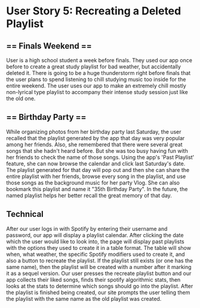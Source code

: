 # User Story 5: Recreating a Deleted Playlist
## == Finals Weekend ==
User is a high school student a week before finals. They used our app once before to create a great study playlist for bad weather, but accidentally deleted it. There is going to be a huge thunderstorm right before finals that the user plans to spend listening to chill studying music too inside for the entire weekend. The user uses our app to make an extremely chill mostly non-lyrical type playlist to accompany their intense study session just like the old one.

## == Birthday Party ==
While organizing photos from her birthday party last Saturday, the user recalled that the playlist generated by the app that day was very popular among her friends. Also, she remembered that there were several great songs that she hadn't heard before. But she was too busy having fun with her friends to check the name of those songs. Using the app's 'Past Playlist' feature, she can now browse the calendar and click last Saturday's date. The playlist generated for that day will pop out and then she can share the entire playlist with her friends, browse every song in the playlist, and use those songs as the background music for her party Vlog. She can also bookmark this playlist and name it "35th Birthday Party". In the future, the named playlist helps her better recall the great memory of that day.

## Technical
After our user logs in with Spotify by entering their username and password, our app will display a playlist calendar. After clicking the date which the user would like to look into, the page will display past playlists with the options they used to create it in a table format. The table will show when, what weather, the specific Spotify modifiers used to create it, and also a button to recreate the playlist. If the playlist still exists (or one has the same name), then the playlist will be created with a number after it marking it as a sequel version. 
Our user presses the recreate playlist button and our app collects their liked songs, finds their spotify algorithmic stats, then looks at the stats to determine which songs should go into the playlist. After the playlist is finished being created, our site prompts the user telling them the playlist with the same name as the old playlist was created.

 
